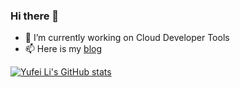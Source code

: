 ### Hi there 👋

- 🔭 I’m currently working on Cloud Developer Tools
- 📫 Here is my [blog](http://yufeiminds.com/)

[![Yufei Li's GitHub stats](https://github-readme-stats.vercel.app/api?username=yufeiminds)](https://github.com/yufeiminds)
